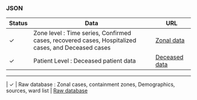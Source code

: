 ### JSON

| Status        | Data                                                                      | URL                                                      |
| ------------- | ------------------------------------------------------------------------- | -------------------------------------------------------- |
| &#10003; | Zone level : Time series, Confirmed cases, recovered cases, Hospitalized cases, and Deceased cases | [Zonal data](https://v2-api.sheety.co/be53bea9995480777df56e14adcfd93b/covid19Chennai/cases)              |
| &#10003; | Patient Level : Deceased patient data              | [Deceased data](https://v2-api.sheety.co/2d9b3ea4cab67c829e7753be116326e2/covid19/deceased)    

----------------------------------------------

| &#10003; | Raw database : Zonal cases, containment zones, Demographics, sources, ward list  | [Raw database](https://docs.google.com/spreadsheets/d/1-SUs7yJeJzYQMNbH6ERPReV0ua9bDHZtb_uHqbEPeI8/edit?usp=sharing)
